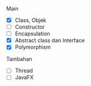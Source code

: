 Main
- [x] Class, Objek
- [ ] Constructor
- [ ] Encapsulation
- [x] Abstract class dan Interface
- [x] Polymorphism

Tambahan
- [ ] Thread
- [ ] JavaFX